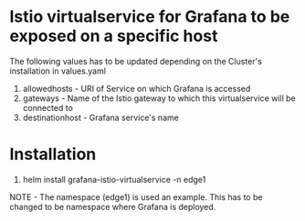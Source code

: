 # Istio virtualservice for Grafana to be exposed on a specific host

The following values has to be updated depending on the Cluster's installation in values.yaml

1. allowedhosts - URI of Service on which Grafana is accessed
2. gateways - Name of the Istio gateway to which this virtualservice will be connected to
3. destinationhost - Grafana service's name

# Installation
1. helm install grafana-istio-virtualservice -n edge1

NOTE - The namespace (edge1) is used an example. This has to be changed to be namespace where Grafana is deployed.
